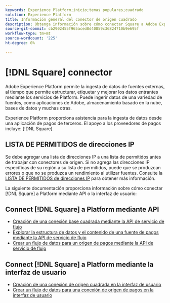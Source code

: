 ```yaml
---
keywords: Experience Platform;inicio;temas populares;cuadrado
solution: Experience Platform
title: Información general del conector de origen cuadrado
description: Obtenga información sobre cómo conectar Square a Adobe Experience Platform mediante API o la interfaz de usuario.
source-git-commit: cb2902455f965aced8d40859c36824710b9e695f
workflow-type: tm+mt
source-wordcount: '225'
ht-degree: 0%

---
```


# [!DNL Square] connector

Adobe Experience Platform permite la ingesta de datos de fuentes externas, al tiempo que permite estructurar, etiquetar y mejorar los datos entrantes mediante los servicios de Platform. Puede ingerir datos de una variedad de fuentes, como aplicaciones de Adobe, almacenamiento basado en la nube, bases de datos y muchas otras.

Experience Platform proporciona asistencia para la ingesta de datos desde una aplicación de pagos de terceros. El apoyo a los proveedores de pagos incluye: [!DNL Square].

## LISTA DE PERMITIDOS de direcciones IP

Se debe agregar una lista de direcciones IP a una lista de permitidos antes de trabajar con conectores de origen. Si no agrega las direcciones IP específicas de su región a su lista de permitidos, puede que se produzcan errores o que no se produzca un rendimiento al utilizar fuentes. Consulte la [LISTA DE PERMITIDOS de direcciones IP](../../ip-address-allow-list.md) para obtener más información.

La siguiente documentación proporciona información sobre cómo conectar [!DNL Square] a Platform mediante API o la interfaz de usuario:

## Connect [!DNL Square] a Platform mediante API

* [Creación de una conexión base cuadrada mediante la API de servicio de flujo](../../tutorials/api/create/payments/square.md)
* [Explorar la estructura de datos y el contenido de una fuente de pagos mediante la API de servicio de flujo](../../tutorials/api/explore/payments.md)
* [Crear un flujo de datos para un origen de pagos mediante la API de servicio de flujo](../../tutorials/api/collect/payments.md)

## Connect [!DNL Square] a Platform mediante la interfaz de usuario

* [Creación de una conexión de origen cuadrada en la interfaz de usuario](../../tutorials/ui/create/payments/square.md)
* [Crear un flujo de datos para una conexión de origen de pagos en la interfaz de usuario](../../tutorials/ui/dataflow/payments.md)